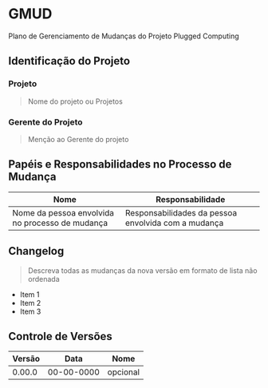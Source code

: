 # GMUD
Plano de Gerenciamento de Mudanças do Projeto Plugged Computing

## Identificação do Projeto
### Projeto
> Nome do projeto ou Projetos

### Gerente do Projeto
> Menção ao Gerente do projeto  

## Papéis e Responsabilidades no Processo de Mudança

| **Nome** | **Responsabilidade** |
| ------ | ------ |
| Nome da pessoa envolvida no processo de mudança | Responsabilidades da pessoa envolvida com a mudança|

## Changelog
> Descreva todas as mudanças da nova versão em formato de lista não ordenada

* Item 1
* Item 2
* Item 3

## Controle de Versões
| **Versão** | **Data** | **Nome** |
| ------ | ------ | ------ |
| 0.00.0 | 00-00-0000| opcional